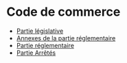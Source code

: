 # Code de commerce

- [Partie législative](partie-legislative)
- [Annexes de la partie réglementaire](annexes-de-la-partie-reglementaire)
- [Partie réglementaire](partie-reglementaire)
- [Partie Arrêtés](partie-arretes)
